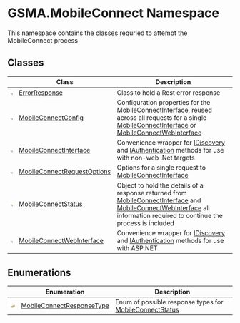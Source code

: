 GSMA.MobileConnect Namespace
============================
This namespace contains the classes requried to attempt the MobileConnect process


Classes
-------

                | Class                            | Description                                                                                                                                                                        
--------------- | -------------------------------- | ---------------------------------------------------------------------------------------------------------------------------------------------------------------------------------- 
![Public class] | [ErrorResponse][1]               | Class to hold a Rest error response                                                                                                                                                
![Public class] | [MobileConnectConfig][2]         | Configuration properties for the MobileConnectInterface, reused across all requests for a single [MobileConnectInterface][3] or [MobileConnectWebInterface][4]                     
![Public class] | [MobileConnectInterface][3]      | Convenience wrapper for [IDiscovery][5] and [IAuthentication][6] methods for use with non-web .Net targets                                                                         
![Public class] | [MobileConnectRequestOptions][7] | Options for a single request to [MobileConnectInterface][3]                                                                                                                        
![Public class] | [MobileConnectStatus][8]         | Object to hold the details of a response returned from [MobileConnectInterface][3] and [MobileConnectWebInterface][4] all information required to continue the process is included 
![Public class] | [MobileConnectWebInterface][4]   | Convenience wrapper for [IDiscovery][5] and [IAuthentication][6] methods for use with ASP.NET                                                                                      


Enumerations
------------

                      | Enumeration                    | Description                                                  
--------------------- | ------------------------------ | ------------------------------------------------------------ 
![Public enumeration] | [MobileConnectResponseType][9] | Enum of possible response types for [MobileConnectStatus][8] 

[1]: ErrorResponse/README.md
[2]: MobileConnectConfig/README.md
[3]: MobileConnectInterface/README.md
[4]: MobileConnectWebInterface/README.md
[5]: ../GSMA.MobileConnect.Discovery/IDiscovery/README.md
[6]: ../GSMA.MobileConnect.Authentication/IAuthentication/README.md
[7]: MobileConnectRequestOptions/README.md
[8]: MobileConnectStatus/README.md
[9]: MobileConnectResponseType/README.md
[10]: ../_icons/Help.png
[Public class]: ../_icons/pubclass.gif "Public class"
[Public enumeration]: ../_icons/pubenumeration.gif "Public enumeration"